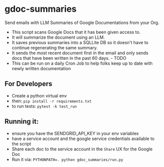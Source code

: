 # gdoc-summaries
Send emails with LLM Summaries of Google Documentations from your Org.

- This script scans Google Docs that it has been given access to.
- It will summarize the document using an LLM.
- It saves previous summaries into a SQLLite DB so it doesn't have to continue regenerating the same summary.
- It sends the most recent document first in the email and only sends docs that have been written in the past 60 days. - TODO
- This can be run on a daily Cron Job to help folks keep up to date with newly written documentation


## For Developers
- Create a python virtual env
- then: `pip install -r requirements.txt`
- to run tests: `pytest -k test_run`

## Running it:
- ensure you have the SENDGRID_API_KEY in your env variables
- have a service account and the google service credentials available to the script
- Share each doc to the service account in the `Share` UX for the Google Doc
- Run it via: `PYTHONPATH=. python gdoc_summaries/run.py`
